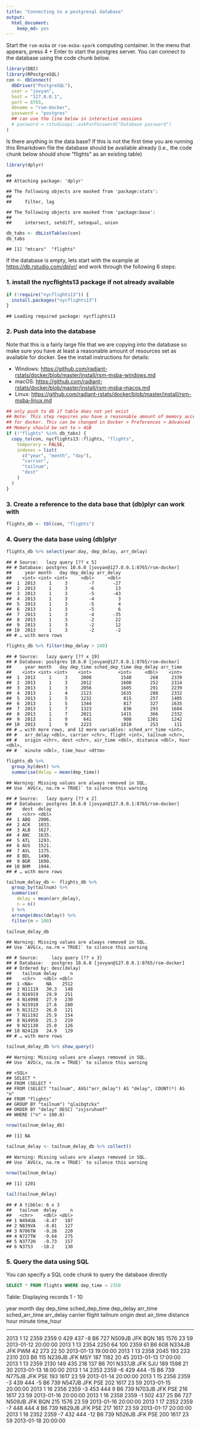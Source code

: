 ```yaml
---
title: "Connecting to a postgresql database"
output: 
  html_document: 
    keep_md: yes
---
```




Start the `rsm-msba` or `rsm-msba-spark` computing container. In the menu that appears, press 4 + Enter to start the postgres server. You can connect to the database using the code chunk below.


```r
library(DBI)
library(RPostgreSQL)
con <- dbConnect(
  dbDriver("PostgreSQL"),
  user = "jovyan", 
  host = "127.0.0.1",
  port = 8765,
  dbname = "rsm-docker",
  password = "postgres"
  ## can use the line below in interactive sessions
  # password = rstudioapi::askForPassword("Database password")
)
```

Is there anything in the data base? If this is not the first time you are  running this Rmarkdown file the database should be available already (i.e., the code chunk below should show "flights" as an existing table)


```r
library(dplyr)
```

```
## 
## Attaching package: 'dplyr'
```

```
## The following objects are masked from 'package:stats':
## 
##     filter, lag
```

```
## The following objects are masked from 'package:base':
## 
##     intersect, setdiff, setequal, union
```

```r
db_tabs <- dbListTables(con)
db_tabs
```

```
## [1] "mtcars"  "flights"
```

If the database is empty, lets start with the example at https://db.rstudio.com/dplyr/ and work through the following 6 steps:

### 1. install the nycflights13 package if not already available


```r
if (!require("nycflights13")) {
  install.packages("nycflights13")
}
```

```
## Loading required package: nycflights13
```

### 2. Push data into the database 

Note that this is a fairly large file that we are copying into the database so make sure you have at least a reasonable amount of resources set as available for docker. See the install instructions for details:

* Windows: https://github.com/radiant-rstats/docker/blob/master/install/rsm-msba-windows.md
* macOS: https://github.com/radiant-rstats/docker/blob/master/install/rsm-msba-macos.md
* Linux: https://github.com/radiant-rstats/docker/blob/master/install/rsm-msba-linux.md


```r
## only push to db if table does not yet exist
## Note: This step requires you have a reasonable amount of memory accessible 
## for docker. This can be changed in Docker > Preferences > Advanced 
## Memory should be set to > 4GB
if (!"flights" %in% db_tabs) {
  copy_to(con, nycflights13::flights, "flights",
    temporary = FALSE,
    indexes = list(
      c("year", "month", "day"),
      "carrier",
      "tailnum",
      "dest"
    )
  )
}
```

### 3. Create a reference to the data base that (db)plyr can work with


```r
flights_db <- tbl(con, "flights")
```

### 4. Query the data base using (db)plyr


```r
flights_db %>% select(year:day, dep_delay, arr_delay)
```

```
## # Source:   lazy query [?? x 5]
## # Database: postgres 10.6.0 [jovyan@127.0.0.1:8765/rsm-docker]
##     year month   day dep_delay arr_delay
##    <int> <int> <int>     <dbl>     <dbl>
##  1  2013     1     3        -7       -27
##  2  2013     1     3        -6        13
##  3  2013     1     3        -5       -43
##  4  2013     1     3        -4         3
##  5  2013     1     3        -5         4
##  6  2013     1     3        -5         6
##  7  2013     1     3        -4       -35
##  8  2013     1     3        -2        22
##  9  2013     1     3        -2        12
## 10  2013     1     3        -2        -2
## # … with more rows
```

```r
flights_db %>% filter(dep_delay > 240)
```

```
## # Source:   lazy query [?? x 19]
## # Database: postgres 10.6.0 [jovyan@127.0.0.1:8765/rsm-docker]
##     year month   day dep_time sched_dep_time dep_delay arr_time
##    <int> <int> <int>    <int>          <int>     <dbl>    <int>
##  1  2013     1     3     2008           1540       268     2339
##  2  2013     1     3     2012           1600       252     2314
##  3  2013     1     3     2056           1605       291     2239
##  4  2013     1     4     2123           1635       288     2332
##  5  2013     1     5     1232            815       257     1405
##  6  2013     1     5     1344            817       327     1635
##  7  2013     1     7     1323            830       293     1604
##  8  2013     1     7     2021           1415       366     2332
##  9  2013     1     9      641            900      1301     1242
## 10  2013     1     9     2223           1810       253      111
## # … with more rows, and 12 more variables: sched_arr_time <int>,
## #   arr_delay <dbl>, carrier <chr>, flight <int>, tailnum <chr>,
## #   origin <chr>, dest <chr>, air_time <dbl>, distance <dbl>, hour <dbl>,
## #   minute <dbl>, time_hour <dttm>
```

```r
flights_db %>%
  group_by(dest) %>%
  summarise(delay = mean(dep_time))
```

```
## Warning: Missing values are always removed in SQL.
## Use `AVG(x, na.rm = TRUE)` to silence this warning
```

```
## # Source:   lazy query [?? x 2]
## # Database: postgres 10.6.0 [jovyan@127.0.0.1:8765/rsm-docker]
##    dest  delay
##    <chr> <dbl>
##  1 ABQ   2006.
##  2 ACK   1033.
##  3 ALB   1627.
##  4 ANC   1635.
##  5 ATL   1293.
##  6 AUS   1521.
##  7 AVL   1175.
##  8 BDL   1490.
##  9 BGR   1690.
## 10 BHM   1944.
## # … with more rows
```

```r
tailnum_delay_db <- flights_db %>% 
  group_by(tailnum) %>%
  summarise(
    delay = mean(arr_delay),
    n = n()
  ) %>% 
  arrange(desc(delay)) %>%
  filter(n > 100)

tailnum_delay_db
```

```
## Warning: Missing values are always removed in SQL.
## Use `AVG(x, na.rm = TRUE)` to silence this warning
```

```
## # Source:     lazy query [?? x 3]
## # Database:   postgres 10.6.0 [jovyan@127.0.0.1:8765/rsm-docker]
## # Ordered by: desc(delay)
##    tailnum delay     n
##    <chr>   <dbl> <dbl>
##  1 <NA>     NA    2512
##  2 N11119   30.3   148
##  3 N16919   29.9   251
##  4 N14998   27.9   230
##  5 N15910   27.6   280
##  6 N13123   26.0   121
##  7 N11192   25.9   154
##  8 N14950   25.3   219
##  9 N21130   25.0   126
## 10 N24128   24.9   129
## # … with more rows
```

```r
tailnum_delay_db %>% show_query()
```

```
## Warning: Missing values are always removed in SQL.
## Use `AVG(x, na.rm = TRUE)` to silence this warning
```

```
## <SQL>
## SELECT *
## FROM (SELECT *
## FROM (SELECT "tailnum", AVG("arr_delay") AS "delay", COUNT(*) AS "n"
## FROM "flights"
## GROUP BY "tailnum") "qlaibqtckx"
## ORDER BY "delay" DESC) "zsjsruhvmf"
## WHERE ("n" > 100.0)
```

```r
nrow(tailnum_delay_db)
```

```
## [1] NA
```

```r
tailnum_delay <- tailnum_delay_db %>% collect()
```

```
## Warning: Missing values are always removed in SQL.
## Use `AVG(x, na.rm = TRUE)` to silence this warning
```

```r
nrow(tailnum_delay)
```

```
## [1] 1201
```

```r
tail(tailnum_delay)
```

```
## # A tibble: 6 x 3
##   tailnum  delay     n
##   <chr>    <dbl> <dbl>
## 1 N494UA   -8.47   107
## 2 N839VA   -8.81   127
## 3 N706TW   -9.28   220
## 4 N727TW   -9.64   275
## 5 N3772H   -9.73   157
## 6 N3753   -10.2    130
```

### 5. Query the data using SQL

You can specify a SQL code chunk to query the database directly


```sql
SELECT * FROM flights WHERE dep_time > 2350
```


<div class="knitsql-table">


Table: Displaying records 1 - 10

 year   month   day   dep_time   sched_dep_time   dep_delay   arr_time   sched_arr_time   arr_delay  carrier    flight  tailnum   origin   dest    air_time   distance   hour   minute  time_hour           
-----  ------  ----  ---------  ---------------  ----------  ---------  ---------------  ----------  --------  -------  --------  -------  -----  ---------  ---------  -----  -------  --------------------
 2013       1    12       2359             2359           0        429              437          -8  B6            727  N509JB    JFK      BQN          185       1576     23       59  2013-01-12 20:00:00 
 2013       1    13       2354             2250          64        100             2359          61  B6            608  N334JB    JFK      PWM           42        273     22       50  2013-01-13 19:00:00 
 2013       1    13       2358             2045         193        233             2310         203  B6            115  N239JB    JFK      MSY          187       1182     20       45  2013-01-13 17:00:00 
 2013       1    13       2359             2130         149        435              218         137  B6            701  N337JB    JFK      SJU          189       1598     21       30  2013-01-13 18:00:00 
 2013       1    14       2353             2359          -6        429              444         -15  B6            739  N775JB    JFK      PSE          193       1617     23       59  2013-01-14 20:00:00 
 2013       1    15       2356             2359          -3        439              444          -5  B6            739  N547JB    JFK      PSE          202       1617     23       59  2013-01-15 20:00:00 
 2013       1    16       2356             2359          -3        453              444           9  B6            739  N703JB    JFK      PSE          216       1617     23       59  2013-01-16 20:00:00 
 2013       1    16       2358             2359          -1        502              437          25  B6            727  N509JB    JFK      BQN          215       1576     23       59  2013-01-16 20:00:00 
 2013       1    17       2352             2359          -7        448              444           4  B6            739  N629JB    JFK      PSE          217       1617     23       59  2013-01-17 20:00:00 
 2013       1    18       2352             2359          -7        432              444         -12  B6            739  N526JB    JFK      PSE          200       1617     23       59  2013-01-18 20:00:00 

</div>
